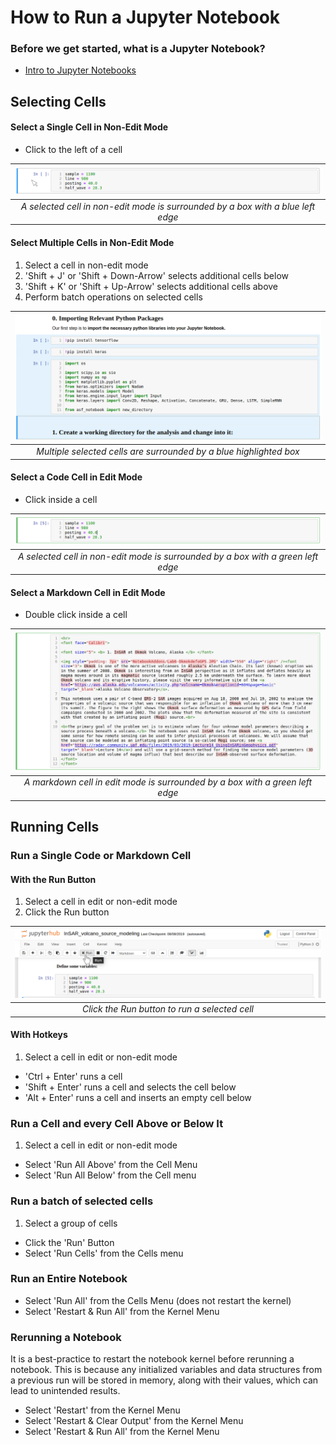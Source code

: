 # How to Run a Jupyter Notebook

### Before we get started, what is a Jupyter Notebook?
- [Intro to Jupyter Notebooks](jupyter_notebook_intro.md)

## Selecting Cells
#### Select a Single Cell in Non-Edit Mode
- Click to the left of a cell

 | ![Selected cell in non-edit mode](assets/select_cell_non_edit_mode.png) | 
 |:-------------:|
 | *A selected cell in non-edit mode is surrounded by a box with a blue left edge* |
 
#### Select Multiple Cells in Non-Edit Mode
1. Select a cell in non-edit mode
1. 'Shift + J' or 'Shift + Down-Arrow' selects additional cells below
1. 'Shift + K' or 'Shift + Up-Arrow' selects additional cells above
1. Perform batch operations on selected cells

 | ![Multpile selected cells](assets/select_mult_cells.png) | 
 |:-------------:|
 | *Multiple selected cells are surrounded by a blue highlighted box* |

#### Select a Code Cell in Edit Mode
- Click inside a cell

 | ![Selected code cell in edit mode](assets/select_cell_edit_mode.png) | 
 |:-------------:|
 | *A selected cell in non-edit mode is surrounded by a box with a green left edge* |
 
#### Select a Markdown Cell in Edit Mode
- Double click inside a cell

 | ![Markdown cell in edit mode](assets/markdown_cell_edit_mode.png) | 
 |:-------------:|
 | *A markdown cell in edit mode is surrounded by a box with a green left edge* |
 
 
## Running Cells
### Run a Single Code or Markdown Cell
#### With the Run Button
1. Select a cell in edit or non-edit mode
1. Click the Run button

 | ![Clicking the Run button to run a cell](assets/run_button.png) | 
 |:-------------:|
 | *Click the Run button to run a selected cell* |
 
#### With Hotkeys 
1. Select a cell in edit or non-edit mode
- 'Ctrl + Enter' runs a cell
- 'Shift + Enter' runs a cell and selects the cell below
- 'Alt + Enter' runs a cell and inserts an empty cell below

### Run a Cell and every Cell Above or Below It
1. Select a cell in edit or non-edit mode
- Select 'Run All Above' from the Cell Menu
- Select 'Run All Below' from the Cell menu

### Run a batch of selected cells
1. Select a group of cells
- Click the 'Run' Button
- Select 'Run Cells' from the Cells menu

### Run an Entire Notebook
- Select 'Run All' from the Cells Menu (does not restart the kernel)
- Select 'Restart & Run All' from the Kernel Menu

### Rerunning a Notebook
It is a best-practice to restart the notebook kernel before rerunning a notebook. 
This is because any initialized variables and data structures from a previous run 
will be stored in memory, along with their values, which can lead to unintended results.

- Select 'Restart' from the Kernel Menu
- Select 'Restart & Clear Output' from the Kernel Menu
- Select 'Restart & Run All' from the Kernel Menu


 
 



